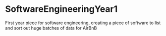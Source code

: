 # SoftwareEngineeringYear1
First year piece for software engineering, creating a piece of software to list and sort out huge batches of data for AirBnB
